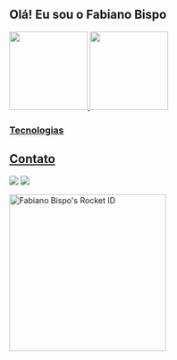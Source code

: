 ## Olá! Eu sou o Fabiano Bispo

<div>
  <a href="https://github.com/fabianoobispo">
  <img height="140em" src="https://github-readme-stats.vercel.app/api?username=fabianoobispo1&show_icons=true&theme=default&include_all_commits=true&count_private=true"/>
  <img height="140em" src="https://github-readme-stats.vercel.app/api/top-langs/?username=fabianoobispo1&layout=compact&theme=react&langs_count=5&theme=dracula"/>
</div>
	
### Tecnologias	
<!--<div style="display: inline_block">
<img align="center" alt="Júlio Rossato-HTML5" height="30" width="40" src="https://juliorossato.com.br/img/html5-plain-wordmark.svg">
<img align="center" alt="Júlio Rossato-CCS3" height="30" width="40" src="https://juliorossato.com.br/img/css3-plain-wordmark.svg">
<img align="center" alt="Júlio Rossato-PHP" height="30" width="40" src="https://juliorossato.com.br/img/php-plain.svg">
<img align="center" alt="Júlio Rossato-JavaScript" height="30" width="40" src="https://juliorossato.com.br/img/javascript-original.svg">
<img align="center" alt="typescript" height="30" width="40" src="https://upload.wikimedia.org/wikipedia/commons/4/4c/Typescript_logo_2020.svg">
<img align="center" alt="Júlio Rossato-Bootstrap" height="30" width="40" src="https://juliorossato.com.br/img/bootstrap-plain-wordmark.svg">
<img align="center" alt="Júlio Rossato-MySql" height="30" width="40" src="https://juliorossato.com.br/img/mysql-original-wordmark.svg">
<img align="center" alt="Júlio Rossato-Linux" height="30" width="40" src="https://juliorossato.com.br/img/linux-original.svg">
-->	
	
</div>
  	
  ## Contato
 
<div> 
  <a href="https://instagram.com/fabianoobispo1" target="_blank"><img src="https://img.shields.io/badge/-Instagram-%23E4405F?style=for-the-badge&logo=instagram&logoColor=white" target="_blank"></a>
  <a href="https://www.linkedin.com/in/fabiano-bispo-canedo-422738109/" target="_blank"><img src="https://img.shields.io/badge/-LinkedIn-%230077B5?style=for-the-badge&logo=linkedin&logoColor=white" target="_blank"></a> 
</div>


<a href="https://app.rocketseat.com.br/me/fabianoobispo"><img src="https://app.rocketseat.com.br/api/rocketid/share?slug=fabianoobispo&type=card" width="280" alt="Fabiano Bispo's Rocket ID"/></a>

	
